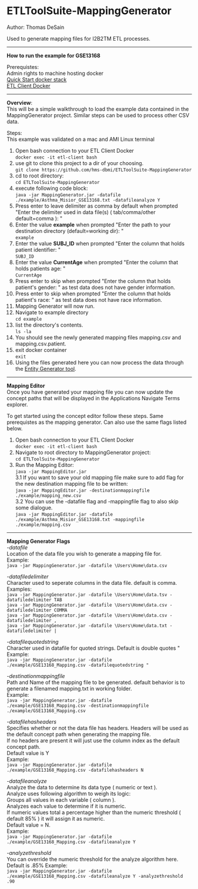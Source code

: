 # ETLToolSuite-MappingGenerator

Author: Thomas DeSain

Used to generate mapping files for I2B2TM ETL processes.  
***
**How to run the example for GSE13168**  

Prerequistes:  
Admin rights to machine hosting docker     
[Quick Start docker stack](https://github.com/hms-dbmi/docker-images/tree/master/deployments/i2b2transmart/quickstart)     
[ETL Client Docker](https://github.com/hms-dbmi/etl-client-docker)    
***  
**Overview**:    
This will be a simple walkthrough to load the example data contained in the MappingGenerator project.
Similar steps can be used to process other CSV data.

Steps:  
This example was validated on a mac and AMI Linux terminal  

1. Open bash connection to your ETL Client Docker  
`docker exec -it etl-client bash`   
2. use git to clone this project to a dir of your choosing.  
`git clone https://github.com/hms-dbmi/ETLToolSuite-MappingGenerator`  
3. cd to root directory:  
`cd ETLToolSuite-MappingGenerator`   
4. execute following code block:  
`java -jar MappingGenerator.jar -datafile ./example/Asthma_Misior_GSE13168.txt -datafileanalyze Y`   
5. Press enter to leave delimiter as comma by default when prompted "Enter the delimiter used in data file(s) ( tab/comma/other default=comma ): "   
6. Enter the value **example** when prompted "Enter the path to your destination directory (default=working dir): "   
`example` 
5. Enter the value **SUBJ_ID** when prompted "Enter the column that holds patient identifier: "    
`SUBJ_ID`
6. Enter the value **CurrentAge** when prompted "Enter the column that holds patients age: "    
`CurrentAge`
7. Press enter to skip when prompted "Enter the column that holds patient's gender: " as test data does not have gender information.   
8. Press enter to skip when prompted "Enter the column that holds patient's race: " as test data does not have race information.   
9. Mapping Generator will now run.   
10. Navigate to example directory   
`cd example`    
11. list the directory's contents.  
`ls -la`  
12. You should see the newly generated mapping files mapping.csv and mapping.csv.patient.     
13. exit docker container   
`exit`   
14. Using the files generated here you can now process the data through the [Entity Generator tool](https://github.com/hms-dbmi/ETLToolSuite-EntityGenerator).     

***
**Mapping Editor**    
Once you have generated your mapping file you can now update the concept paths that will be displayed in the Applications Navigate Terms explorer.

To get started using the concept editor follow these steps.  Same prerequistes as the mapping generator.  Can also use the same flags listed below.  
1. Open bash connection to your ETL Client Docker     
`docker exec -it etl-client bash`      
2. Navigate to root directory to MappingGenerator project:     
`cd ETLToolSuite-MappingGenerator`      
3. Run the Mapping Editor:    
`java -jar MappingEditor.jar`      
3.1 If you want to save your old mapping file make sure to add flag for the new destination mapping file to be written:    
``java -jar MappingEditor.jar -destinationmappingfile ./example/mapping_new.csv``    
3.2 You can use the -datafile flag and -mappingfile flag to also skip some dialogue.   
``java -jar MappingEditor.jar -datafile ./example/Asthma_Misior_GSE13168.txt -mappingfile ./example/mapping.csv``   


***
**Mapping Generator Flags**    
*-datafile*  
Location of the data file you wish to generate a mapping file for.  
Example:  
`java -jar MappingGenerator.jar -datafile \Users\Home\data.csv`  

*-datafiledelimiter*   
Character used to seperate columns in the data file.  default is comma.  
Examples:  
`java -jar MappingGenerator.jar -datafile \Users\Home\data.tsv -datafiledelimiter TAB`  
`java -jar MappingGenerator.jar -datafile \Users\Home\data.csv -datafiledelimiter COMMA`  
`java -jar MappingGenerator.jar -datafile \Users\Home\data.csv -datafiledelimiter ,`  
`java -jar MappingGenerator.jar -datafile \Users\Home\data.txt -datafiledelimiter |`  

*-datafilequotedstring*  
Character used in datafile for quoted strings.  Default is double quotes "   
Example:  
`java -jar MappingGenerator.jar -datafile ./example/GSE13168_Mapping.csv -datafilequotedstring "`  

*-destinationmappingfile*  
Path and Name of the mapping file to be generated. default behavior is to generate a filenamed mapping.txt in working folder.   
Example:  
`java -jar MappingGenerator.jar -datafile ./example/GSE13168_Mapping.csv -destinationmappingfile ./example/GSE13168_Mapping.csv`  

*-datafilehasheaders*  
Specifies whether or not the data file has headers.  Headers will be used as the default concept path when generating the mapping file.  
If no headers are present it will just use the column index as the default concept path.  
Default value is Y  
Example:  
`java -jar MappingGenerator.jar -datafile ./example/GSE13168_Mapping.csv -datafilehasheaders N`  

*-datafileanalyze*  
Analyze the data to determine its data type ( numeric or text ).   
Analyze uses following algorithm to weigh its logic:  
Groups all values in each variable ( column ).  
Analyzes each value to determine if it is numeric.   
If numeric values total a percentage higher than the numeric threshold ( default 85% ) it will assign it as numeric.   
Default value = N.  
Example:    
`java -jar MappingGenerator.jar -datafile ./example/GSE13168_Mapping.csv -datafileanalyze Y`   

*-analyzethreshold*    
You can override the numeric threshold for the analyze algorithm here.  Default is .85% 
Example:    
`java -jar MappingGenerator.jar -datafile ./example/GSE13168_Mapping.csv -datafileanalyze Y -analyzethreshold .90`     

